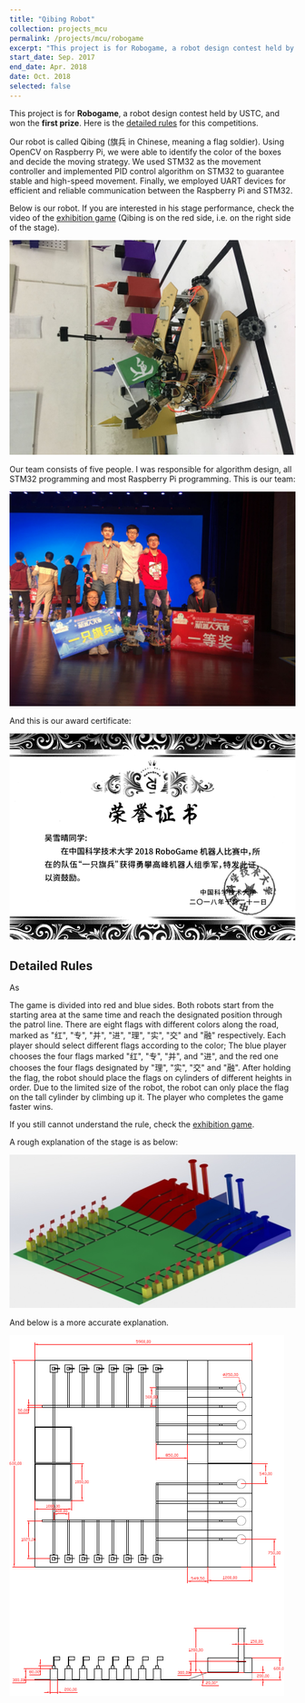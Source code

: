```yaml
---
title: "Qibing Robot"
collection: projects_mcu
permalink: /projects/mcu/robogame
excerpt: "This project is for Robogame, a robot design contest held by USTC, and won the first prize. Our robot is called Qibing (旗兵 in Chinese, meaning a flag soldier). Using OpenCV on Raspberry Pi, we were able to identify the color of the boxes and decide the moving strategy. We used STM32 as the movement controller and implemented PID control algorithm on STM32 to guarantee stable and high-speed movement. Finally, we employed UART devices for efficient and reliable communication between the Raspberry Pi and STM32."
start_date: Sep. 2017
end_date: Apr. 2018
date: Oct. 2018
selected: false
---
```


This project is for **Robogame**, a robot design contest held by USTC, and won the **first prize**. Here is the [detailed rules](#rules) for this competitions.

Our robot is called Qibing (旗兵 in Chinese, meaning a flag soldier). Using OpenCV on Raspberry Pi, we were able to identify the color of the boxes and decide the moving strategy. We used STM32 as the movement controller and implemented PID control algorithm on STM32 to guarantee stable and high-speed movement. Finally, we employed UART devices for efficient and reliable communication between the Raspberry Pi and STM32.

Below is our robot. If you are interested in his stage performance, check the video of the [exhibition game](https://youtu.be/flF1CCWiBO4) (Qibing is on the red side, i.e. on the right side of the stage).

![](/images/robogame_qibing.jpg)

Our team consists of five people. I was responsible for algorithm design, all STM32 programming and most Raspberry Pi programming. This is our team:

![](/images/robogame_comp.jpg)

And this is our award certificate:

![](/images/robogame_certi.png)

## <span id="rules" /> Detailed Rules

As 

The game is divided into red and blue sides. Both robots start from the starting area at the same time and reach the designated position through the patrol line. There are eight flags with different colors along the road, marked as "红", "专", "并", "进", "理", "实", "交" and "融" respectively. Each player should select different flags according to the color; The blue player chooses the four flags marked "红", "专", "并", and "进", and the red one chooses the four flags designated by "理", "实", "交" and "融". After holding the flag, the robot should place the flags on cylinders of different heights in order. Due to the limited size of the robot, the robot can only place the flag on the tall cylinder by climbing up it. The player who completes the game faster wins.

If you still cannot understand the rule, check the [exhibition game](https://youtu.be/flF1CCWiBO4).

A rough explanation of the stage is as below:

![](/images/robogame_stage_3d.jpg)

And below is a more accurate explanation.

![](/images/robogame_stage_2d.jpg)


